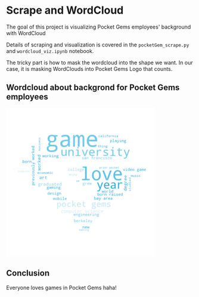 # Scrape and WordCloud

The goal of this project is visualizing Pocket Gems employees' background with WordCloud

Details of scraping and visualization is covered in the `pocketGem_scrape.py` and `wordcloud_viz.ipynb` notebook. 

The tricky part is how to mask the wordcloud into the shape we want. In our case, it is masking WordClouds into Pocket Gems Logo that counts.

## Wordcloud about backgrond for Pocket Gems employees

<img src=wordcloud.png width=400>

## Conclusion

Everyone loves games in Pocket Gems haha!
